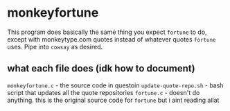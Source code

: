 # monkeyfortune

This program does basically the same thing you expect `fortune` to do, except with monkeytype.com quotes instead of whatever quotes `fortune` uses.
Pipe into `cowsay` as desired. 


## what each file does (idk how to document)
`monkeyfortune.c` - the source code in questoin
`update-quote-repo.sh` - bash script that updates all the quote repositories 
`fortune.c` - doesn't do anything. this is the original source code for `fortune` but i aint reading allat
